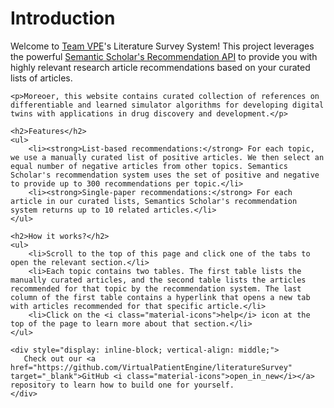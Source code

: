 <!DOCTYPE html>
<html lang="en">
<head>
    <meta charset="UTF-8">
    <meta name="viewport" content="width=device-width, initial-scale=1.0">
</head>
<body>
    <h1>Introduction</h1>
    <p>Welcome to <a href="https://github.com/VirtualPatientEngine" target="_blank">Team VPE</a>'s Literature Survey System! This project leverages the powerful <a href='https://api.semanticscholar.org/api-docs/recommendations' target="_blank">Semantic Scholar's Recommendation API</a> to provide you with highly relevant research article recommendations based on your curated lists of articles.</p>

    <p>Moreoer, this website contains curated collection of references on differentiable and learned simulator algorithms for developing digital twins with applications in drug discovery and development.</p>
    
    <h2>Features</h2>
    <ul>
        <li><strong>List-based recommendations:</strong> For each topic, we use a manually curated list of positive articles. We then select an equal number of negative articles from other topics. Semantics Scholar's recommendation system uses the set of positive and negative to provide up to 300 recommendations per topic.</li>
        <li><strong>Single-paper recommendations:</strong> For each article in our curated lists, Semantics Scholar's recommendation system returns up to 10 related articles.</li>
    </ul>

    <h2>How it works?</h2>
    <ul>
        <li>Scroll to the top of this page and click one of the tabs to open the relevant section.</li>
        <li>Each topic contains two tables. The first table lists the manually curated articles, and the second table lists the articles recommended for that topic by the recommendation system. The last column of the first table contains a hyperlink that opens a new tab with articles recommended for that specific article.</li>
        <li>Click on the <i class="material-icons">help</i> icon at the top of the page to learn more about that section.</li>
    </ul>

    <div style="display: inline-block; vertical-align: middle;">
       Check out our <a href="https://github.com/VirtualPatientEngine/literatureSurvey"  target="_blank">GitHub <i class="material-icons">open_in_new</i></a> repository to learn how to build one for yourself.
    </div>
</body>
</html>
